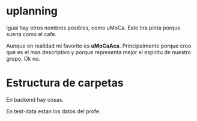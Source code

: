 # uplanning
Igual hay otros nombres posibles, como uMoCa. Este tira pinta porque suena como el cafe.

Aunque en realidad mi favorito es **uMoCaAca**. Principalmente porque creo que es el mas descriptivo y porque representa mejor el espiritu de nuestro grupo. Ok no.

# Estructura de carpetas
En backend hay cosas.

En test-data estan los datos del profe.
